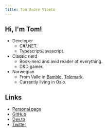 ```yaml
---
title: Tom André Vibeto
---
```


## Hi, I'm Tom!

* Developer
	- C#/.NET.
	- Typescript/Javascript.
* Classic nerd
	- Book-nerd and avid reader of everything.
	- D&D gamer.
* Norwegian
	- From Valle in [Bamble](https://en.wikipedia.org/wiki/Bamble), [Telemark](https://en.wikipedia.org/wiki/Telemark).
	- Currently living in Oslo.

## Links

* [Personal page](https://www.onlyhuman.dk)
* [GitHub](https://github.com/emptyother)
* [Dev.to](https//dev.to/emptyother)
* [Twitter](https://twitter.com/)
